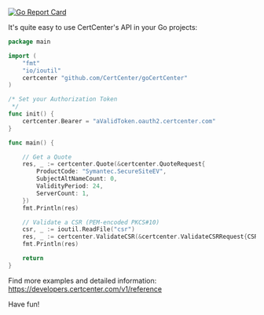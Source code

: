 [![Go Report Card](https://goreportcard.com/badge/github.com/CertCenter/goCertCenter)](https://goreportcard.com/report/github.com/CertCenter/goCertCenter)

It's quite easy to use CertCenter's API in your Go projects:

```go
package main

import (
	"fmt"
	"io/ioutil"
	certcenter "github.com/CertCenter/goCertCenter"
)

/* Set your Authorization Token
 */
func init() {
	certcenter.Bearer = "aValidToken.oauth2.certcenter.com"
}

func main() {

	// Get a Quote
	res, _ := certcenter.Quote(&certcenter.QuoteRequest{
		ProductCode: "Symantec.SecureSiteEV",
		SubjectAltNameCount: 0,
		ValidityPeriod: 24,
		ServerCount: 1,
	})
	fmt.Println(res)

	// Validate a CSR (PEM-encoded PKCS#10)
	csr, _ := ioutil.ReadFile("csr")
	res, _ := certcenter.ValidateCSR(&certcenter.ValidateCSRRequest{CSR: string(csr)})
	fmt.Println(res)

	return 
}
```

Find more examples and detailed information:
https://developers.certcenter.com/v1/reference

Have fun!
